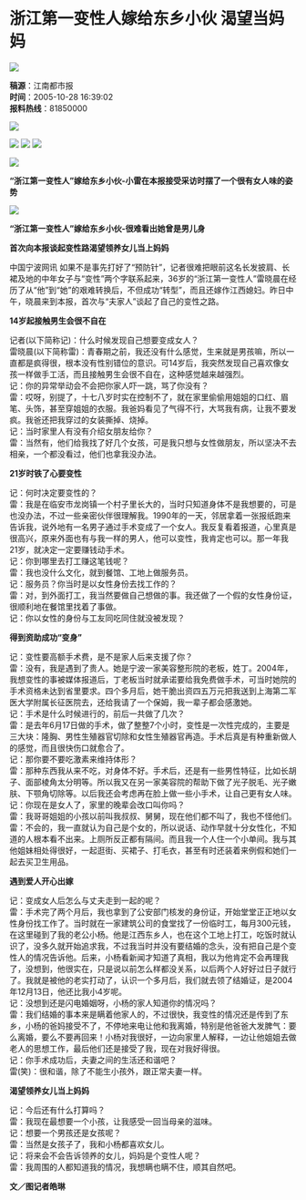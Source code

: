 # 浙江第一变性人嫁给东乡小伙 渴望当妈妈

![](http://news.cnnb.com.cn/packages/2015/images/1_2.jpg)

**稿源**：江南都市报  
**时间**：2005-10-28 16:39:02  
**报料热线**：81850000  

![](http://news.cnnb.com.cn/packages/2015/images/erweima.png)

![](http://news.cnnb.com.cn/packages/2015/images/1_14.jpg) ![](http://news.cnnb.com.cn/packages/2015/images/1_15.jpg) ![](http://news.cnnb.com.cn/packages/2015/images/1_16.png)

![](http://www.cnnb.com.cn/pic/0/00/03/34/33419_303293.jpg)

**“浙江第一变性人”嫁给东乡小伙-小雷在本报接受采访时摆了一个很有女人味的姿势**

![](http://www.cnnb.com.cn/pic/0/00/03/34/33420_965705.jpg)

**“浙江第一变性人”嫁给东乡小伙-很难看出她曾是男儿身**

**首次向本报谈起变性路渴望领养女儿当上妈妈**

中国宁波网讯 如果不是事先打好了“预防针”，记者很难把眼前这名长发披肩、长裙及地的中年女子与“变性”两个字联系起来，36岁的“浙江第一变性人”雷晓晨在经历了从“他”到“她”的艰难转换后，不但成功“转型”，而且还嫁作江西媳妇。昨日中午，晓晨来到本报，首次与“夫家人”谈起了自己的变性之路。

**14岁起接触男生会很不自在**

记者(以下简称记)：什么时候发现自己想要变成女人？  
雷晓晨(以下简称雷)：青春期之前，我还没有什么感觉，生来就是男孩嘛，所以一直都是疯得很，根本没有性别错位的意识。可14岁后，我突然发现自己喜欢像女孩一样做手工活，而且接触男生会很不自在，这种感觉越来越强烈。  
记：你的异常举动会不会把你家人吓一跳，骂了你没有？  
雷：哎呀，别提了，十七八岁时实在控制不了，就在家里偷偷用姐姐的口红、眉笔、头饰，甚至穿姐姐的衣服。我爸妈看见了气得不行，大骂我有病，让我不要发疯。我爸还把我穿过的女装撕掉、烧掉。  
记：当时家里人有没有介绍女朋友给你？  
雷：当然有，他们给我找了好几个女孩，可是我只想与女性做朋友，所以坚决不去相亲，一个都没看过，他们也拿我没办法。

**21岁时铁了心要变性**

记：何时决定要变性的？  
雷：我是在临安市龙岗镇一个村子里长大的，当时只知道身体不是我想要的，可是也没办法，不过一些亲密伙伴很理解我。1990年的一天，邻居拿着一张报纸跑来告诉我，说外地有一名男子通过手术变成了一个女人。我反复看着报道，心里真是很高兴，原来外面也有与我一样的男人，他可以变性，我肯定也可以。那一年我21岁，就决定一定要赚钱动手术。  
记：你到哪里去打工赚这笔钱呢？  
雷：我也没什么文化，就到餐馆、工地上做服务员。  
记：服务员？你当时是以女性身份去找工作的？  
雷：对，到外面打工，我当然要做自己想做的事。我还做了一个假的女性身份证，很顺利地在餐馆里找着了事做。  
记：你以女性的身份与工友同吃同住就没被发现？  

**得到资助成功“变身”**

记：变性要高额手术费，是不是家人后来支援了你？  
雷：没有，我是遇到了贵人。她是宁波一家美容整形院的老板，姓丁。2004年，我想变性的事被媒体报道后，丁老板当时就承诺要给我免费做手术，可当时她院的手术资格未达到省里要求。四个多月后，她干脆出资四五万元把我送到上海第二军医大学附属长征医院去，还给我请了一个保姆，我一辈子都会感激她。  
记：手术是什么时候进行的，前后一共做了几次？  
雷：是去年6月17日做的手术，做了整整7个小时，变性是一次性完成的，主要是三大块：隆胸、男性生殖器官切除和女性生殖器官再造。手术后真是有种重新做人的感觉，而且很快伤口就愈合了。  
记：那你要不要吃激素来维持体形？  
雷：那种东西我从来不吃，对身体不好。手术后，还是有一些男性特征，比如长胡子、面部棱角太分明等。所以我又在另一家美容院的帮助下做了光子脱毛、光子嫩肤、下颚角切除等。以后我还会考虑再在脸上做一些小手术，让自己更有女人味。  
记：你现在是女人了，家里的晚辈会改口叫你吗？  
雷：我哥哥姐姐的小孩以前叫我叔叔、舅舅，现在他们都不叫了，我也不怪他们。  
雷：不会的，我一直就认为自己是个女的，所以说话、动作早就十分女性化，不知道的人根本看不出来。上厕所反正都有隔间。而且我一个人住一个小单间。我与其他姐妹相处得很好，一起逛街、买裙子、打毛衣，甚至有时还装着来例假和她们一起去买卫生用品。

**遇到爱人开心出嫁**

记：变成女人后怎么与丈夫走到一起的呢？  
雷：手术完了两个月后，我也拿到了公安部门核发的身份证，开始堂堂正正地以女性身份找工作了。当时就在一家建筑公司的食堂找了一份临时工，每月300元钱，在这里碰到了我的老公小杨。他是江西东乡人，也在这个工地上打工，吃饭时就认识了，没多久就开始追求我，不过我当时并没有要结婚的念头，没有把自己是个变性人的情况告诉他。后来，小杨看新闻才知道了真相，我以为他肯定不会再理我了，没想到，他很实在，只是说以前怎么样都没关系，以后两个人好好过日子就行了。我就是被他的老实打动了，认识一个多月后，我们就去领了结婚证，是2004年12月13日，他还比我小4岁呢。  
记：没想到还是闪电婚姻呀，小杨的家人知道你的情况吗？  
雷：我们结婚的事本来是瞒着他家人的，不过很快，我变性的情况还是传到了东乡，小杨的爸妈接受不了，不停地来电让他和我离婚，特别是他爸爸大发脾气：要么离婚，要么不要再回来！小杨对我很好，一边向家里人解释，一边让他姐姐去做老人的思想工作，最后他们还是接受了我，现在对我好得很。  
记：你手术成功后，夫妻之间的生活还和谐吧？  
雷(笑)：很和谐，除了不能生小孩外，跟正常夫妻一样。

**渴望领养女儿当上妈妈**

记：今后还有什么打算吗？  
雷：我现在最想要一个小孩，让我感受一回当母亲的滋味。  
记：想要一个男孩还是女孩呢？  
雷：当然是女孩子了，我和小杨都喜欢女儿。  
记：将来会不会告诉领养的女儿，妈妈是个变性人呢？  
雷：我周围的人都知道我的情况，我想瞒也瞒不住，顺其自然吧。

**文／图记者皓琳**

